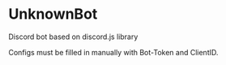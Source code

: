# UnknownBot
Discord bot based on discord.js library

Configs must be filled in manually with Bot-Token and ClientID.


